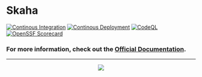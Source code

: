 # Skaha
[![Continous Integration](https://github.com/shinybrar/skaha/actions/workflows/ci.yml/badge.svg)](https://github.com/shinybrar/skaha/actions/workflows/ci.yml)
[![Continous Deployment](https://github.com/shinybrar/skaha/actions/workflows/cd.yml/badge.svg)](https://github.com/shinybrar/skaha/actions/workflows/cd.yml)
[![CodeQL](https://github.com/shinybrar/skaha/actions/workflows/codeql-analysis.yml/badge.svg)](https://github.com/shinybrar/skaha/actions/workflows/codeql-analysis.yml)
[![OpenSSF Scorecard](https://api.scorecard.dev/projects/github.com/shinybrar/skaha/badge)](https://scorecard.dev/viewer/?uri=github.com/shinybrar/skaha)


### For more information, check out the [Official Documentation](https://shinybrar.github.io/skaha/).

---
<p align="center">
  <a href="Some Love">
    <img src="https://forthebadge.com/images/badges/built-with-love.svg">
  </a>
</p>
